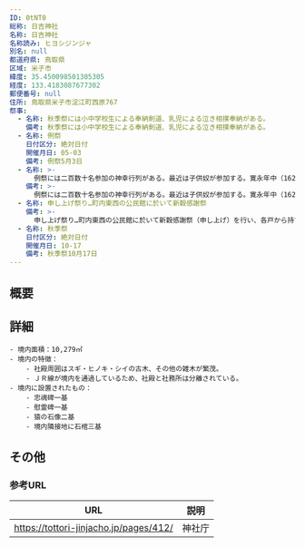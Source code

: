 ```yaml
---
ID: 0tNT0
総称: 日吉神社
名称: 日吉神社
名称読み: ヒヨシジンジャ
別名: null
都道府県: 鳥取県
区域: 米子市
緯度: 35.450098501305305
経度: 133.4183087677302
郵便番号: null
住所: 鳥取県米子市淀江町西原767
祭事:
  - 名称: 秋季祭には小中学校生による奉納剣道、乳児による泣き相撲奉納がある。
    備考: 秋季祭には小中学校生による奉納剣道、乳児による泣き相撲奉納がある。
  - 名称: 例祭
    日付区分: 絶対日付
    開催月日: 05-03
    備考: 例祭5月3日
  - 名称: >-
      例祭には二百数十名参加の神幸行列がある。最近は子供奴が参加する。寛永年中（1624～44）の神幸復活願の古文書がある。途中、中絶もあったが、その度に藩主に願い出て復興し、三百七十数年の伝統を守って現在迄盛大に継続している。
    備考: >-
      例祭には二百数十名参加の神幸行列がある。最近は子供奴が参加する。寛永年中（1624～44）の神幸復活願の古文書がある。途中、中絶もあったが、その度に藩主に願い出て復興し、三百七十数年の伝統を守って現在迄盛大に継続している。
  - 名称: 申し上げ祭り…町内東西の公民館に於いて新穀感謝祭
    備考: >-
      申し上げ祭り…町内東西の公民館に於いて新穀感謝祭（申し上げ）を行い、各戸から持ち寄りの稲藁で蛇を作る。東の町内は牡蛇で男根をつけ、西の町内は牝蛇で腹部に鶏卵5ヶを入れる。東の町内から神社に上り荒神宮の裏の榊に巻き付け、頭は東に男根は西に向ける。続いて西の町内の牝が上り同じ榊に巻き付け神事終了となる。子孫繁栄、豊作祈願の神事として毎年行われている。
  - 名称: 秋季祭
    日付区分: 絶対日付
    開催月日: 10-17
    備考: 秋季祭10月17日
---
```


## 概要

## 詳細

    - 境内面積：10,279㎡
    - 境内の特徴：
        - 社殿周囲はスギ・ヒノキ・シイの古木、その他の雑木が繁茂。
        - ＪＲ線が境内を通過しているため、社殿と社務所は分離されている。
    - 境内に設置されたもの：
        - 忠魂碑一基
        - 慰霊碑一基
        - 猿の石像二基
        - 境内隣接地に石棺三基

## その他

### 参考URL

| URL                                    | 説明   |
| -------------------------------------- | ------ |
| https://tottori-jinjacho.jp/pages/412/ | 神社庁 |
